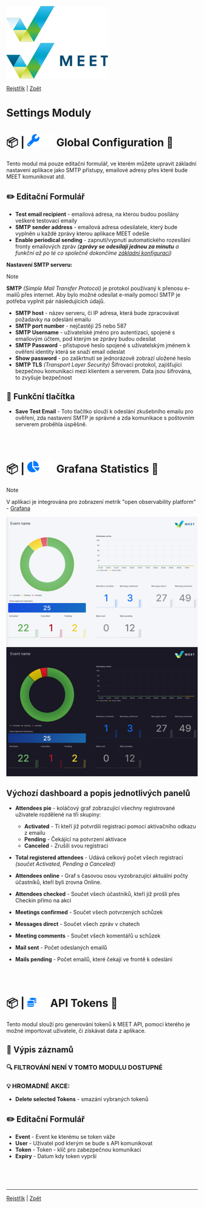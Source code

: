 [![MEET](../../_data/MEET_H_04.svg#gh-dark-mode-only "MEET")](../../README.md#gh-dark-mode-only)
[![MEET](../../_data/MEET_H_03.svg#gh-light-mode-only "MEET")](../../README.md#gh-light-mode-only)

[Rejstřík](../README.md) | [Zpět](0009.md)


# Settings Moduly 

# 📦 |&nbsp;![Global Configuration](../../_data/18.svg#gh-light-mode-only) ![Global Configuration](../../_data/dark/18.svg#gh-dark-mode-only) Global Configuration <a id='_1'></a>🔧

Tento modul má pouze editační formulář, ve kterém můžete upravit základní nastavení aplikace jako SMTP přístupy, emailové adresy přes které bude MEET komunikovat atd.

## ✏️ Editační Formulář
- **Test email recipient** - emailová adresa, na kterou budou posílány veškeré testovací emaily
- **SMTP sender address** - emailová adresa odesilatele, který bude vyplněn u každé zprávy kterou aplikace MEET odešle
- **Enable periodical sending** - zapnutí/vypnutí automatického rozesílání fronty emailových zpráv *(**zprávy se odesílají jednou za minutu** a funkční až po té co společně dokončíme [základní konfiguraci](0003.md))*

**Nastavení SMTP serveru:**

> [!NOTE] 
>**SMTP** *(Simple Mail Transfer Protocol)* je protokol používaný k přenosu e-mailů přes internet. Aby bylo možné odesílat e-maily pomocí SMTP je potřeba vyplnit pár následujících údajů.
- **SMTP host** - název serveru, či IP adresa, která bude zpracovávat požadavky na odeslání emailu
- **SMTP port number** - nejčastěji 25 nebo 587
- **SMTP Username** - uživatelské jméno pro autentizaci, spojené s emailovým účtem, pod kterým se zprávy budou odesílat
- **SMTP Password** - přístupové heslo spojené s uživatelským jménem k ověření identity která se snaží email odeslat
- **Show password** - po zaškrtnutí se jednorázově zobrazí uložené heslo
- **SMTP TLS** *(Transport Layer Security)* Šifrovací protokol, zajišťující bezpečnou komunikaci mezi klientem a serverem. Data jsou šifrována, to zvyšuje bezpečnost

## 💎 Funkční tlačítka
- **Save Test Email** - Toto tlačítko slouží k odeslání zkušebního emailu pro ověření, zda nastavení SMTP je správné a zda komunikace s poštovním serverem proběhla úspěšně.


<br /><br />
# 📦 |&nbsp;![Grafana Statistics](../../_data/22.svg#gh-light-mode-only) ![Grafana Statistics](../../_data/dark/22.svg#gh-dark-mode-only) Grafana Statistics  <a id='_2'></a>🔧

> [!NOTE] 
>V aplikaci je integrována pro zobrazení metrik "open observability platform" -  <a href="https://grafana.com/" target="_blank">Grafana</a>



![Grafana Statistics](../../_data/screenshots/0022.png#gh-light-mode-only "")
![Grafana Statistics](../../_data/screenshots/dark/0022.png#gh-dark-mode-only "")

##  Výchozí dashboard a popis jednotlivých panelů

- **Attendees pie** - koláčový graf zobrazující všechny registrované uživatele rozdělené na tři skupiny: 
    - **Activated** - Ti kteří již potvrdili registraci pomocí aktivačního odkazu z emailu
    - **Pending** - Čekájící na potvrzení aktivace
    - **Canceled** - Zrušili svou registraci

- **Total registered attendees** - Udává celkový počet všech registrací *(součet Activated, Pending a Canceled)*

- **Attendees online** - Graf s časovou osou vyzobrazující aktuální počty účastníků, kteří byli zrovna Online.

- **Attendees checked** - Součet všech účastníků, kteří již prošli přes Checkin přímo na akci
- **Meetings confirmed** - Součet všech potvrzených schůzek
- **Messages direct** - Součet všech zpráv v chatech
- **Meeting comments** - Součet všech komentářů u schůzek
- **Mail sent** - Počet odeslaných emailů
- **Mails pending** - Počet emailů, které čekají ve frontě k odeslání 

<br /><br />
# 📦 |&nbsp;![API Tokens](../../_data/12.svg#gh-light-mode-only) ![API Tokens](../../_data/dark/12.svg#gh-dark-mode-only) API Tokens  <a id='_3'></a>🔧
Tento modul slouží pro generování tokenů k MEET API, pomocí kterého je možné importovat uživatele, či získávat data z aplikace.

## 📄 Výpis záznamů

### 🔍 FILTROVÁNÍ NENÍ V TOMTO MODULU DOSTUPNÉ

### 💡 HROMADNÉ AKCE:
- **Delete selected Tokens** - smazání vybraných tokenů

## ✏️ Editační Formulář
- **Event** - Event ke kterému se token váže
- **User** - Uživatel pod kterým se bude s API komunikovat
- **Token** - Token - klíč pro zabezpečnou komunikaci
- **Expiry** - Datum kdy token vyprší

<br /><br /><br />

---
[Rejstřík](../README.md) | [Zpět](0009.md)
